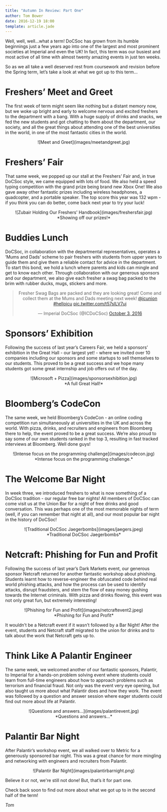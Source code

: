```yaml
---
title: "Autumn In Review: Part One"
author: Tom Bower
date: 2016-12-19 18:00
template: article.jade
---
```


Well, well, well...what a term! DoCSoc has grown from its humble beginnings just a few years ago into one of the largest and most prominent societies at Imperial and even the UK! In fact, this term was our busiest and most active of all time with almost twenty amazing events in just ten weeks. 

So as we all take a well deserved rest from coursework and revision before the Spring term, let’s take a look at what we got up to this term…

Freshers’ Meet and Greet
=======
The first week of term might seem like nothing but a distant memory now, but we woke up bright and early to welcome nervous and excited freshers to the department with a bang. With a huge supply of drinks and snacks, we fed the new students and got chatting to them about the department, our society, and all the great things about attending one of the best universities in the world, in one of the most fantastic cities in the world.

<center>
<div class="u-img-blogpost-shadow" style="height: 100%">
![Meet and Greet](images/meetandgreet.jpg)
</div>
</center>

Freshers’ Fair
========================
That same week, we popped up our stall at the Freshers’ Fair and, in true DoCSoc style, we came equipped with lots of food. We also held a speed typing competition with the grand prize being brand new Xbox One! We also gave away other fantastic prizes including wireless headphones, a quadcopter, and a portable speaker. The top score this year was 132 wpm - if you think you can do better, come back next year to try your luck!

<center>
<div class="u-img-blogpost-shadow" style="height: 100%">
![Zubair Holding Our Freshers' Handbook](images/freshersfair.jpg)
</div>
*Showing off our prizes!*</center>

Buddies Lunch
==================================
DoCSoc, in collaboration with the departmental representatives, operates a ‘Mums and Dads’ scheme to pair freshers with students from upper years to guide them and give them a reliable contact for advice in the department. To start this bond, we hold a lunch where parents and kids can mingle and get to know each other. Through collaboration with our generous sponsors and our department, we also give each fresher a swag bag packed to the brim with rubber ducks, mugs, stickers and more.

<center>

<blockquote class="twitter-video" data-lang="en"><p lang="en" dir="ltr">Fresher Swag Bags are packed and they are looking great! Come and collect them at the Mums and Dads meeting next week! <a href="https://twitter.com/icunion">@icunion</a> <a href="https://twitter.com/hashtag/helloicu?src=hash">#helloicu</a> <a href="https://t.co/t57sILV7uj">pic.twitter.com/t57sILV7uj</a></p>&mdash; Imperial DoCSoc (@ICDoCSoc) <a href="https://twitter.com/ICDoCSoc/status/782922848767709184">October 3, 2016</a></blockquote>
<script async src="//platform.twitter.com/widgets.js" charset="utf-8"></script>

</center>


Sponsors’ Exhibition
==============================================================
Following the success of last year’s Careers Fair, we held a sponsors’ exhibition in the Great Hall - our largest yet! - where we invited over 10 companies including our sponsors and some startups to sell themselves to our students. This proved to be a great success and we hope many students got some great internship and job offers out of the day.

<center>
<div class="u-img-blogpost-shadow" style="height: 100%">
![Microsoft + Pizza](images/sponsorsexhibition.jpg)
</div>
*A full Great Hall!*</center>

Bloomberg’s CodeCon
=============================
The same week, we held Bloomberg’s CodeCon - an online coding competition run simultaneously at universities in the UK and across the world. With pizza, drinks, and recruiters and engineers from Bloomberg there to help, the event proved to be a great success. We’re also proud to say some of our own students ranked in the top 3, resulting in fast tracked interviews at Bloomberg. Well done guys!

<center>
<div class="u-img-blogpost-shadow" style="height: 100%">
![Intense focus on the programming challenge](images/codecon.jpg)
</div>
*Intense focus on the programming challenge.*</center>

The Welcome Bar Night
=======================
In week three, we introduced freshers to what is now something of a DoCSoc tradition - our regular free bar nights! All members of DoCSoc can come visit us at the Union Bar for a night of free drinks and good conversation. This was perhaps one of the most memorable nights of term (well, if you can remember that night at all), and our most popular bar night in the history of DoCSoc!

<center>
<div class="u-img-blogpost-shadow" style="height: 100%">
![Traditional DoCSoc Jaegerbombs](images/jaegers.jpeg)
</div>
*Traditional DoCSoc Jaegerbombs*</center>

Netcraft: Phishing for Fun and Profit
============================
Following the success of last year’s Dark Markets event, our generous sponsor Netcraft returned for another fantastic workshop about phishing. Students learnt how to reverse-engineer the obfuscated code behind real world phishing attacks, and how the process can be used to identify attacks, disrupt fraudsters, and stem the flow of easy money gushing towards the Internet criminals. With pizza and drinks flowing, this event was not only great fun, but extremely interesting!

<center>
<div class="u-img-blogpost-shadow" style="height: 100%">
![Phishing for Fun and Profit](images/netcraftevent2.jpeg)
</div>
*Phishing for Fun and Profit*</center>

It wouldn’t be a Netcraft event if it wasn’t followed by a Bar Night! After the event, students and Netcraft staff migrated to the union for drinks and to talk about the work that Netcraft gets up to.

Think Like A Palantir Engineer
================
The same week, we welcomed another of our fantastic sponsors, Palantir, to Imperial for a hands-on problem solving event where students could learn from full-time engineers about how to approach problems such as terrorism and financial fraud. Not only was the event very eye opening, but also taught us more about what Palantir does and how they work. The event was followed by a question and answer session where eager students could find out more about life at Palantir.

<center>
<div class="u-img-blogpost-shadow" style="height: 100%">
![Questions and answers...](images/palantirevent.jpg)
</div>
*Questions and answers...*</center>


Palantir Bar Night
=================================
After Palantir’s workshop event, we all walked over to Metric for a generously sponsored bar night. This was a great chance for more mingling and networking with engineers and recruiters from Palantir.

<center>
<div class="u-img-blogpost-shadow" style="height: 100%">
![Palantir Bar Night](images/palantirbarnight.png)
</div>
</center>

Believe it or not, we're still not done! But, that’s it for part one.

Check back soon to find out more about what we got up to in the second half of the term!

*Tom*